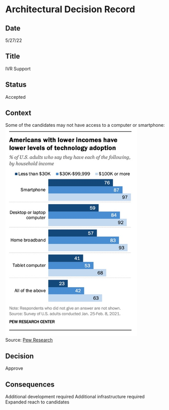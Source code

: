 # Architectural Decision Record
## Date
5/27/22 

## Title
IVR Support

## Status
Accepted

## Context 
Some of the candidates may not have access to a computer or smartphone:<BR>
![Solution Diagram](/assets/images/DiversityCyberCouncil-Smartphone-Usage.jpg)<BR>
Source: [Pew Research](https://www.pewresearch.org/fact-tank/2021/06/22/digital-divide-persists-even-as-americans-with-lower-incomes-make-gains-in-tech-adoption/)

## Decision
Approve

## Consequences
Additional development required
Additional infrastructure required
Expanded reach to candidates

